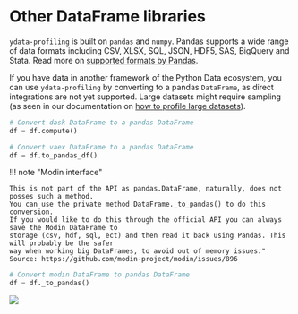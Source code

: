 # Other DataFrame libraries

`ydata-profiling` is built on `pandas` and `numpy`. Pandas supports a
wide range of data formats including CSV, XLSX, SQL, JSON, HDF5, SAS,
BigQuery and Stata. Read more on [supported formats by
Pandas](https://pandas.pydata.org/docs/user_guide/io.html).

If you have data in another framework of the Python Data ecosystem, you
can use `ydata-profiling` by converting to a pandas `DataFrame`, as
direct integrations are not yet supported. Large datasets might require
sampling (as seen in our documentation on [how to profile large datasets](../features/big_data.md)).

```python linenums="1" title="Dask to Pandas"
# Convert dask DataFrame to a pandas DataFrame
df = df.compute()
```

```python linenums="1" title="Vaex to Pandas"
# Convert vaex DataFrame to a pandas DataFrame
df = df.to_pandas_df()
```
!!! note "Modin interface"

    This is not part of the API as pandas.DataFrame, naturally, does not posses such a method.
    You can use the private method DataFrame._to_pandas() to do this conversion.
    If you would like to do this through the official API you can always save the Modin DataFrame to
    storage (csv, hdf, sql, ect) and then read it back using Pandas. This will probably be the safer
    way when working big DataFrames, to avoid out of memory issues."
    Source: https://github.com/modin-project/modin/issues/896

```python linenums="1" title="Modin to Pandas"
# Convert modin DataFrame to pandas DataFrame
df = df._to_pandas()
```

<img referrerpolicy="no-referrer-when-downgrade" src="https://static.scarf.sh/a.png?x-pxid=baa0e45f-0c03-4190-9646-9d8ea2640ba2" />